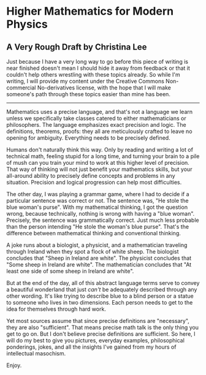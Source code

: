 # Higher Mathematics for Modern Physics
## A Very Rough Draft by Christina Lee

Just because I have a very long way to go before this piece of writing is near finished doesn't mean I should hide it away from feedback or that it couldn't help others wrestling with these topics already.  So while I'm writing, I will provide my content under the Creative Commons Non-commercial No-derivatives license, with the hope that I will make someone's path through these topics easier than mine has been.   

<hr>

Mathematics uses a precise language, and that's not a language we learn unless we specifically take classes catered to either mathematicians or philosophers.  The language emphasizes exact precision and logic.  The definitions, theorems, proofs: they all are meticulously crafted to leave no opening for ambiguity.  Everything needs to be precisely defined.

Humans don't naturally think this way.  Only by reading and writing a lot of technical math, feeling stupid for a long time, and turning your brain to a pile of mush can you train your mind to work at this higher level of precision.  That way of thinking will not just benefit your mathematics skills, but your all-around ability to precisely define concepts and problems in any situation.  Precision and logical progression can help most difficulties.

The other day, I was playing a grammar game, where I had to decide if a particular sentence was correct or not.  The sentence was, "He stole the blue woman's purse".  With my mathematical thinking, I got the question wrong, because technically, nothing is wrong with having a "blue woman".  Precisely, the sentence was grammatically correct.  Just much less probable than the person intending "He stole the woman's blue purse".  That's the difference between mathematical thinking and conventional thinking.

A joke runs about a biologist, a physicist, and a mathematician traveling through Ireland when they spot a flock of white sheep.  The biologist concludes that "Sheep in Ireland are white".  The physicist concludes that "Some sheep in Ireland are white".  The mathematician concludes that "At least one side of some sheep in Ireland are white".

But at the end of the day, all of this abstract language terms serve to convey a beautiful wonderland that just <i>can't</i> be adequately described through any other wording.  It's like trying to describe blue to a blind person or a statue to someone who lives in two dimensions.  Each person needs to get to the idea for themselves through hard work.

Yet most sources assume that since precise definitions are "necessary", they are also "sufficient".  That means precise math talk is the only thing you get to go on. But I don't believe precise definitions are sufficient. So here, I will do my best to give you pictures, everyday examples, philosophical ponderings, jokes, and all the insights I've gained from my hours of intellectual masochism.

Enjoy.
